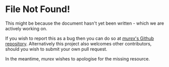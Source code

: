 # File Not Found!

This might be because the document hasn't yet been written - which we are actively working on.

If you wish to report this as a bug then you can do so at [_murex_'s Github repository](https://github.com/lmorg/murex/issues).
Alternatively this project also welcomes other contributors, should you wish to submit your own pull request.

In the meantime, _murex_ wishes to apologise for the missing resource.